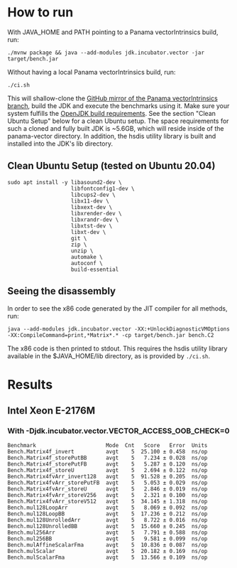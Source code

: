 # How to run

With JAVA_HOME and PATH pointing to a Panama vectorIntrinsics build, run:

```
./mvnw package && java --add-modules jdk.incubator.vector -jar target/bench.jar
```

Without having a local Panama vectorIntrinsics build, run:
```
./ci.sh
```
This will shallow-clone the [GitHub mirror of the Panama vectorIntrinsics branch](https://github.com/openjdk/panama-vector/tree/vectorIntrinsics), build the JDK and execute the benchmarks using it. Make sure your system fulfills the [OpenJDK build requirements](https://github.com/openjdk/panama-vector/blob/vectorIntrinsics/doc/building.md). See the section "Clean Ubuntu Setup" below for a clean Ubuntu setup.
The space requirements for such a cloned and fully built JDK is ~5.6GB, which will reside inside of the panama-vector directory.
In addition, the hsdis utility library is built and installed into the JDK's lib directory.

## Clean Ubuntu Setup (tested on Ubuntu 20.04)

```
sudo apt install -y libasound2-dev \
                    libfontconfig1-dev \
                    libcups2-dev \
                    libx11-dev \
                    libxext-dev \
                    libxrender-dev \
                    libxrandr-dev \
                    libxtst-dev \
                    libxt-dev \
                    git \
                    zip \
                    unzip \
                    automake \
                    autoconf \
                    build-essential
```

## Seeing the disassembly

In order to see the x86 code generated by the JIT compiler for all methods, run:
```
java --add-modules jdk.incubator.vector -XX:+UnlockDiagnosticVMOptions -XX:CompileCommand=print,*Matrix*.* -cp target/bench.jar bench.C2
```
The x86 code is then printed to stdout. This requires the hsdis utility library available in the $JAVA_HOME/lib directory, as is provided by `./ci.sh`.

# Results

## Intel Xeon E-2176M
### With -Djdk.incubator.vector.VECTOR_ACCESS_OOB_CHECK=0
```
Benchmark                      Mode  Cnt   Score   Error  Units
Bench.Matrix4f_invert          avgt    5  25.100 ± 0.458  ns/op
Bench.Matrix4f_storePutBB      avgt    5   7.234 ± 0.028  ns/op
Bench.Matrix4f_storePutFB      avgt    5   5.287 ± 0.120  ns/op
Bench.Matrix4f_storeU          avgt    5   2.694 ± 0.122  ns/op
Bench.Matrix4fvArr_invert128   avgt    5  91.528 ± 0.205  ns/op
Bench.Matrix4fvArr_storePutFB  avgt    5   5.053 ± 0.029  ns/op
Bench.Matrix4fvArr_storeU      avgt    5   2.846 ± 0.019  ns/op
Bench.Matrix4fvArr_storeV256   avgt    5   2.321 ± 0.100  ns/op
Bench.Matrix4fvArr_storeV512   avgt    5  34.145 ± 1.318  ns/op
Bench.mul128LoopArr            avgt    5   8.069 ± 0.092  ns/op
Bench.mul128LoopBB             avgt    5  17.236 ± 0.212  ns/op
Bench.mul128UnrolledArr        avgt    5   8.722 ± 0.016  ns/op
Bench.mul128UnrolledBB         avgt    5  15.660 ± 0.245  ns/op
Bench.mul256Arr                avgt    5   7.791 ± 0.588  ns/op
Bench.mul256BB                 avgt    5   9.581 ± 0.099  ns/op
Bench.mulAffineScalarFma       avgt    5  10.836 ± 0.087  ns/op
Bench.mulScalar                avgt    5  20.182 ± 0.169  ns/op
Bench.mulScalarFma             avgt    5  13.566 ± 0.109  ns/op
```
